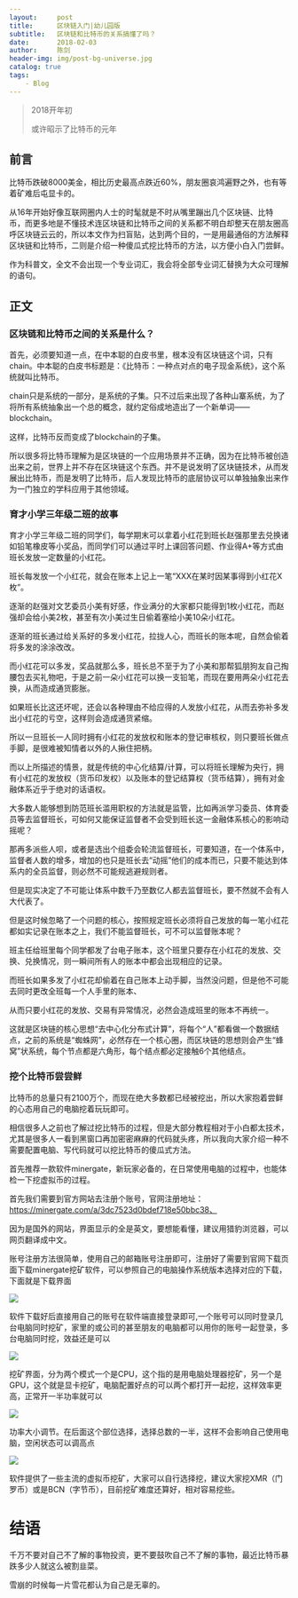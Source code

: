 ```yaml
---
layout:     post
title:      区块链入门|幼儿园版
subtitle:   区块链和比特币的关系搞懂了吗？
date:       2018-02-03
author:     陈剑
header-img: img/post-bg-universe.jpg
catalog: true
tags:
    - Blog 
---
```


> 2018开年初
> 
> 或许昭示了比特币的元年
> 
## 前言

比特币跌破8000美金，相比历史最高点跌近60%，朋友圈哀鸿遍野之外，也有等着矿难后屯显卡的。

从16年开始好像互联网圈内人士的时髦就是不时从嘴里蹦出几个区块链、比特币，而更多地是不懂技术连区块链和比特币之间的关系都不明白却整天在朋友圈高呼区块链云云的，所以本文作为扫盲贴，达到两个目的，一是用最通俗的方法解释区块链和比特币，二则是介绍一种傻瓜式挖比特币的方法，以方便小白入门尝鲜。

作为科普文，全文不会出现一个专业词汇，我会将全部专业词汇替换为大众可理解的语句。

## 正文

### 区块链和比特币之间的关系是什么？

首先，必须要知道一点，在中本聪的白皮书里，根本没有区块链这个词，只有chain。中本聪的白皮书标题是：《比特币：一种点对点的电子现金系统》，这个系统就叫比特币。

chain只是系统的一部分，是系统的子集。只不过后来出现了各种山寨系统，为了将所有系统抽象出一个总的概念，就约定俗成地造出了一个新单词——blockchain。

这样，比特币反而变成了blockchain的子集。

所以很多将比特币理解为是区块链的一个应用场景并不正确，因为在比特币被创造出来之前，世界上并不存在区块链这个东西。并不是说发明了区块链技术，从而发展出比特币，而是发明了比特币，后人发现比特币的底层协议可以单独抽象出来作为一门独立的学科应用于其他领域。

### 育才小学三年级二班的故事

育才小学三年级二班的同学们，每学期末可以拿着小红花到班长赵强那里去兑换诸如铅笔橡皮等小奖品，而同学们可以通过平时上课回答问题、作业得A+等方式由班长发放一定数量的小红花。

班长每发放一个小红花，就会在账本上记上一笔“XXX在某时因某事得到小红花X枚”。

逐渐的赵强对文艺委员小美有好感，作业满分的大家都只能得到1枚小红花，而赵强却会给小美2枚，甚至有次小美过生日偷着塞给小美10朵小红花。

逐渐的班长通过给关系好的多发小红花，拉拢人心，而班长的账本呢，自然会偷着将多发的涂涂改改。

而小红花可以多发，奖品就那么多，班长总不至于为了小美和那帮狐朋狗友自己掏腰包去买礼物吧，于是之前一朵小红花可以换一支铅笔，而现在要用两朵小红花去换，从而造成通货膨胀。

如果班长比这还坏呢，还会以各种理由不给应得的人发放小红花，从而去弥补多发出小红花的亏空，这样则会造成通货紧缩。

所以一旦班长一人同时拥有小红花的发放权和账本的登记审核权，则只要班长做点手脚，是很难被知情者以外的人揪住把柄。

而以上所描述的情景，就是传统的中心化结算/计算，可以将班长理解为央行，拥有小红花的发放权（货币印发权）以及账本的登记结算权（货币结算），拥有对金融体系近乎于绝对的话语权。

大多数人能够想到防范班长滥用职权的方法就是监管，比如再派学习委员、体育委员等去监督班长，可如何又能保证监督者不会受到班长这一金融体系核心的影响动摇呢？

那再多派些人呗，或者是选出个组委会轮流监督班长，可要知道，在一个体系中，监督者人数的增多，增加的也只是班长去“动摇”他们的成本而已，只要不能达到体系内的全员监督，则必然不可能规逃避规则者。

但是现实决定了不可能让体系中数千乃至数亿人都去监督班长，要不然就不会有人大代表了。

但是这时候忽略了一个问题的核心，按照规定班长必须将自己发放的每一笔小红花都如实记录在账本之上，我们不能监督班长，可不可以监督账本呢？

班主任给班里每个同学都发了台电子账本，这个班里只要存在小红花的发放、交换、兑换情况，则一瞬间所有人的账本中都会出现相应的记录。

而班长如果多发了小红花却偷着在自己账本上动手脚，当然没问题，但是他不可能去同时更改全班每一个人手里的账本、

从而只要小红花的发放、交易有异常情况，必然会造成班里的账本不再统一。

这就是区块链的核心思想“去中心化分布式计算”，将每个“人”都看做一个数据结点，之前的系统是“蜘蛛网”，必然存在一个核心圈，而区块链的思想则会产生“蜂窝”状系统，每个节点都是六角形，每个结点都必定接触6个其他结点。

### 挖个比特币尝尝鲜

比特币的总量只有2100万个，而现在绝大多数都已经被挖出，所以大家抱着尝鲜的心态用自己的电脑挖着玩玩即可。

相信很多人之前也了解过挖比特币的过程，但是大部分教程相对于小白都太技术，尤其是很多人一看到黑窗口再加密密麻麻的代码就头疼，所以我向大家介绍一种不需要配置电脑、写代码就可以挖比特币的傻瓜式方法。

首先推荐一款软件minergate，新玩家必备的，在日常使用电脑的过程中，也能体检一下挖虚拟币的过程。

首先我们需要到官方网站去注册个账号，官网注册地址：https://minergate.com/a/3dc7523d0bdef718e50bbc38、

因为是国外的网站，界面显示的全是英文，要想能看懂，建议用猎豹浏览器，可以网页翻译成中文。

账号注册方法很简单，使用自己的邮箱账号注册即可，注册好了需要到官网下载页面下载minergate挖矿软件，可以参照自己的电脑操作系统版本选择对应的下载，下面就是下载界面

![](http://www.wanzhuanba.cn/wp-content/uploads/2017/08/minergate1.png)

软件下载好后直接用自己的账号在软件端直接登录即可,一个账号可以同时登录几台电脑同时挖矿，家里的或公司的甚至朋友的电脑都可以用你的账号一起登录，多台电脑同时挖，效益还是可以

![](http://www.wanzhuanba.cn/wp-content/uploads/2017/08/minergate2.png)

挖矿界面，分为两个模式一个是CPU，这个指的是用电脑处理器挖矿，另一个是GPU，这个就是显卡挖矿，电脑配置好点的可以两个都打开一起挖，这样效率更高，正常开一半功率就可以

![](http://www.wanzhuanba.cn/wp-content/uploads/2017/08/minergate3.png)

功率大小调节。在后面这个部位选择，选择总数的一半，这样不会影响自己使用电脑，空闲状态可以调高点

![](http://www.wanzhuanba.cn/wp-content/uploads/2017/08/minergate4.png)

软件提供了一些主流的虚拟币挖矿，大家可以自行选择挖，建议大家挖XMR（门罗币）或是BCN（字节币），目前挖矿难度还算好，相对容易挖些。

# 结语

千万不要对自己不了解的事物投资，更不要鼓吹自己不了解的事物，最近比特币暴跌多少人就这么被割韭菜。

雪崩的时候每一片雪花都认为自己是无辜的。
